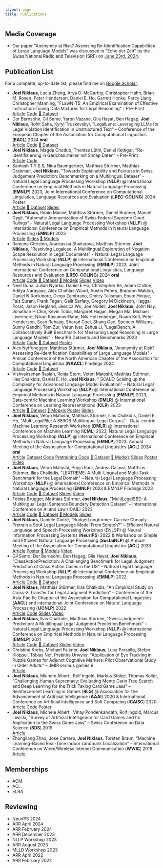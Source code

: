 ```yaml
---
layout: page
title: Publications
---
```


## Media Coverage

- Our paper "Anonymity at Risk? Assessing Re-Identification Capabilities of Large Language Models" was discussed in
  "Echo der Zeit" by the Swiss National Radio and Television (SRF) on 
  [June 23rd, 2024](https://www.srf.ch/audio/echo-der-zeit/justiz-im-spannungsfeld-zwischen-transparenz-und-privatsphaere?partId=12612581).

## Publication List

For a complete, up-to-date list, please find me
on [Google Scholar](https://scholar.google.com/citations?user=qJ8iricAAAAJ).

* **Joel Niklaus**, Lucia Zheng, Arya D. McCarthy, Christopher Hahn, Brian M. Rosen, Peter Henderson, Daniel E. Ho, Garrett Honke, Percy Liang, Christopher Manning,
  "FLawN-T5: An Empirical Examination of Effective Instruction-Tuning Data Mixtures for Legal Reasoning" - Pre-Print
  <br>
  <a href="https://arxiv.org/abs/2404.02127" target="_blank" type="button" class="btn"><i class="fa-solid fa-book"></i> Article</a>
  <a href="https://github.com/JoelNiklaus/LawInstruct" target="_blank" type="button" class="btn"><i class="fa-brands fa-github"></i> Code</a>
  <a href="https://huggingface.co/datasets/lawinstruct/lawinstruct" target="_blank" type="button" class="btn">🤗 Dataset</a>
* Dor Bernsohn, Gil Semo, Yaron Vazana, Gila Hayat, Ben Hagag, **Joel Niklaus**, Rohit Saha, Kyryl Truskovskyi, 
  "LegalLens: Leveraging LLMs for Legal Violation Identification in Unstructured Text" - 
  Conference of the European Chapter of the Association for Computational Linguistics (**EACL**) 2024 **oral**
  <br>
  <a href="https://arxiv.org/abs/2402.04335" target="_blank" type="button" class="btn"><i class="fa-solid fa-book"></i> Article</a>
  <a href="https://github.com/darrow-labs/LegalLens" target="_blank" type="button" class="btn"><i class="fa-brands fa-github"></i> Code</a>
  <a href="https://huggingface.co/collections/joelniklaus/legallens-datasets-6601a17a92e663923265c845" target="_blank" type="button" class="btn">🤗 Dataset</a>
* **Joel Niklaus**, Magda Chodup, Thomas Lüthi, Daniel Kettiger, 
  "Re-Identifizierung in Gerichtsurteilen mit Simap Daten" - Pre-Print
  <br>
  <a href="https://zenodo.org/records/10032009" target="_blank" type="button" class="btn"><i class="fa-solid fa-book"></i> Article</a>
  <a href="https://github.com/JoelNiklaus/SwissCourtDecisionReIdentification" target="_blank" type="button" class="btn"><i class="fa-brands fa-github"></i> Code</a>
* Santosh T.Y.S.S, Nina Baumgartner, Matthias Stürmer, Matthias Grabmair, **Joel Niklaus**, 
  "Towards Explainability and Fairness in Swiss Judgement Prediction: Benchmarking on a Multilingual Dataset" - 
  Natural Legal Language Processing Workshop (**NLLP**) @ International Conference on Empirical Methods in Natural Language Processing (**EMNLP**)
  2023, Joint International Conference on Computational Linguistics, Language Resources and Evaluation (**LREC-COLING**) 2024 Poster
  <br>
  <a href="https://arxiv.org/abs/2402.17013" target="_blank" type="button" class="btn"><i class="fa-solid fa-book"></i> Article</a>
  <a href="https://huggingface.co/collections/joelniklaus/explainability-datasets-6601a0ffa4bca9c75dbc57b0" target="_blank" type="button" class="btn">🤗 Dataset</a>
  <a href="https://docs.google.com/presentation/d/19x5Kin1k2V5VJYqQnIp2_jv-92hSQMLFoQtOGw46vII/edit?usp=sharing" target="_blank" type="button" class="btn"><i class="fa-brands fa-slideshare"></i> Slides</a>
* **Joel Niklaus**, Robin Mamié, Matthias Stürmer, Daniel Brunner, Marcel Gygli, 
  "Automatic Anonymization of Swiss Federal Supreme Court Rulings" - 
  Natural Legal Language Processing Workshop (**NLLP**) @ International Conference on Empirical Methods in Natural Language Processing (**EMNLP**) 2023
  <br>
  <a href="https://aclanthology.org/2023.nllp-1.16/" target="_blank" type="button" class="btn"><i class="fa-solid fa-book"></i> Article</a>
  <a href="https://docs.google.com/presentation/d/17zBuTRlS71r61H6nxIfd1SiBwLT28DXbL_ycp3cE4gw/edit?usp=sharing" target="_blank" type="button" class="btn"><i class="fa-brands fa-slideshare"></i> Slides</a>
  <a href="https://huggingface.co/joelniklaus/legal-swiss-roberta-base" target="_blank" type="button" class="btn">🤗 Models</a>
* Ramona Christen, Anastassia Shaitarova, Matthias Stürmer, **Joel Niklaus**, "Resolving Legalese: A Multilingual
  Exploration of Negation Scope Resolution in Legal Documents" - Natural Legal Language Processing Workshop (**NLLP**) @
  International Conference on Empirical Methods in Natural Language Processing (**EMNLP**) 2023, Joint International
  Conference on Computational Linguistics, Language Resources and Evaluation (**LREC-COLING**) 2024 **oral**
  <br>
  <a href="https://arxiv.org/abs/2309.08695" target="_blank" type="button" class="btn"><i class="fa-solid fa-book"></i> Article</a>
  <a href="https://github.com/RamonaChristen/Multilingual_Negation_Scope_Resolution_on_Legal_Data" target="_blank" type="button" class="btn"><i class="fa-brands fa-github"></i> Code</a>
  <a href="https://huggingface.co/datasets/rcds/MultiLegalNeg" target="_blank" type="button" class="btn">🤗 Dataset</a>
  <a href="https://huggingface.co/rcds/neg-xlm-roberta-base" target="_blank" type="button" class="btn">🤗 Models</a>
  <a href="https://docs.google.com/presentation/d/1nHxZUuzFmrdcbo8l-hGfeapl9ku5xKLrRcrZAR_CbbA/edit?usp=sharing" target="_blank" type="button" class="btn"><i class="fa-brands fa-slideshare"></i> Slides</a>
  <a href="https://niklaus.ai/files/publications/legalese/Video.mp4" target="_blank" type="button" class="btn"><i class="fa-solid fa-video"></i> Video</a>
* Neel Guha, Julian Nyarko, Daniel E Ho, Christopher Ré, Adam Chilton, Aditya Narayana, Alex Chohlas-Wood, Austin
  Peters, Brandon Waldon, Daniel N Rockmore, Diego Zambrano, Dmitry Talisman, Enam Hoque, Faiz Surani, Frank Fagan,
  Galit Sarfaty, Gregory M Dickinson, Haggai Porat, Jason Hegland, Jessica Wu, Joe Nudell, **Joel Niklaus**, John Nay,
  Jonathan H Choi, Kevin Tobia, Margaret Hagan, Megan Ma, Michael Livermore, Nikon Rasumov-Rahe, Nils Holzenberger, Noam
  Kolt, Peter Henderson, Sean Rehaag, Sharad Goel, Shang Gao, Spencer Williams, Sunny Gandhi, Tom Zur, Varun Iyer, Zehua
  Li, "LegalBench: A Collaboratively Built Benchmark for Measuring Legal Reasoning in Large Language Models" - NeurIPS
  Datasets and Benchmarks 2023
  <br>
  <a href="https://nips.cc/virtual/2023/poster/73565" target="_blank" type="button" class="btn"><i class="fa-solid fa-book"></i> Article</a>
  <a href="https://github.com/HazyResearch/legalbench" target="_blank" type="button" class="btn"><i class="fa-brands fa-github"></i> Code</a>
  <a href="https://huggingface.co/datasets/nguha/legalbench" target="_blank" type="button" class="btn">🤗 Dataset</a>
  <a href="https://nips.cc/media/PosterPDFs/NeurIPS%202023/73565.png?t=1702308429.6880481" target="_blank" type="button" class="btn"><i class="fa-solid fa-person-chalkboard"></i> Poster</a>
* Alex Nyffenegger, Matthias Stürmer, **Joel Niklaus**, "Anonymity at Risk? Assessing Re-Identification Capabilities of
  Large Language Models" - Annual Conference of the North American Chapter of the Association for Computational
  Linguistics (**NAACL**) Findings 2024
  <br>
  <a href="https://arxiv.org/abs/2308.11103" target="_blank" type="button" class="btn"><i class="fa-solid fa-book"></i> Article</a>
  <a href="https://github.com/Skatinger/Anonymity-at-Risk-Assessing-Re-Identification-Capabilities-of-Large-Language-Models" target="_blank" type="button" class="btn"><i class="fa-brands fa-github"></i> Code</a>
  <a href="https://huggingface.co/collections/joelniklaus/anonymity-at-risk-datasets-6535f7c1b3852ed1cef487ff" target="_blank" type="button" class="btn">🤗 Dataset</a>
* Vishvaksenan Rasiah, Ronja Stern, Veton Matoshi, Matthias Stürmer, Ilias Chalkidis, Daniel E. Ho, **Joel Niklaus**, "
  SCALE: Scaling up the Complexity for Advanced Language Model Evaluation" – Natural Legal Language Processing
  Workshop (**NLLP**) @ International Conference on Empirical Methods in Natural Language Processing (**EMNLP**)
  2023, Data-centric Machine Learning Workshop (**DMLR**) @ International Conference on Learning Representations
  (**ICLR**) 2023
  <br>
  <a href="https://arxiv.org/abs/2306.09237" target="_blank" type="button" class="btn"><i class="fa-solid fa-book"></i> Article</a>
  <a href="https://huggingface.co/collections/joelniklaus/scale-datasets-6535da6123e0af0e0da0b142" target="_blank" type="button" class="btn">🤗 Dataset</a>
  <a href="https://huggingface.co/collections/joelniklaus/scale-models-6535da25badc4978079f88ab" target="_blank" type="button" class="btn">🤗 Models</a>
  <a href="https://zenodo.org/records/11098305" target="_blank" type="button" class="btn"><i class="fa-solid fa-person-chalkboard"></i> Poster</a>
  <a href="https://docs.google.com/presentation/d/1Uf3Qnp-0gznFrofiIIEUBeA8jfIVIuliKVrVbtyUw9E/edit?usp=sharing" target="_blank" type="button" class="btn"><i class="fa-brands fa-slideshare"></i> Slides</a>
* **Joel Niklaus**, Veton Matoshi, Matthias Stürmer, Ilias Chalkidis, Daniel E. Ho, "MultiLegalPile: A 689GB
  Multilingual Legal Corpus" – Data-centric Machine Learning Research Workshop (**DMLR**) @ International Conference on
  Machine Learning (**ICML**) 2023, Natural Legal Language Processing Workshop (**NLLP**) @ International Conference on
  Empirical Methods in Natural Language Processing (**EMNLP**) 2023, 
  Annual Meeting of the Association for Computational Linguistics (**ACL**) 2024 **oral**
  <br>
  <a href="https://arxiv.org/abs/2306.02069" target="_blank" type="button" class="btn"><i class="fa-solid fa-book"></i> Article</a>
  <a href="https://github.com/JoelNiklaus/LegalDatasets" target="_blank" type="button" class="btn"><i class="fa-brands fa-github"></i> Dataset Code</a>
  <a href="https://github.com/JoelNiklaus/MultilingualLegalLMPretraining" target="_blank" type="button" class="btn"><i class="fa-brands fa-github"></i> Pretraining Code</a>
  <a href="https://huggingface.co/collections/joelniklaus/multilegalpile-datasets-6535db705f5e918bdc17ecc7" target="_blank" type="button" class="btn">🤗 Dataset</a>
  <a href="https://huggingface.co/collections/joelniklaus/legallms-65303ccfc2f20ed637f17cb6" target="_blank" type="button" class="btn">🤗 Models</a>
  <a href="https://docs.google.com/presentation/d/1nWCTS3H9w1Mm64hz-K4ZZhOZyWcOb61BXMG-tTqxrJE/edit?usp=sharing" target="_blank" type="button" class="btn"><i class="fa-brands fa-slideshare"></i> Slides</a>
  <a href="https://zenodo.org/records/12837276" target="_blank" type="button" class="btn"><i class="fa-solid fa-person-chalkboard"></i> Poster</a>
  <a href="https://youtu.be/DLT55Hep7TE" target="_blank" type="button" class="btn"><i class="fa-solid fa-video"></i> Video</a>
* **Joel Niklaus**, Veton Matoshi, Pooja Rani, Andrea Galassi, Matthias Stürmer, Ilias Chalkidis, 
  "LEXTREME: A Multi-Lingual and Multi-Task Benchmark for the Legal Domain" – 
  Natural Legal Language Processing Workshop (**NLLP**) @ International Conference on Empirical Methods in Natural Language Processing (**EMNLP**) 2023 & EMNLP Findings 2023
  <br>
  <a href="https://aclanthology.org/2023.findings-emnlp.200/" target="_blank" type="button" class="btn"><i class="fa-solid fa-book"></i> Article</a>
  <a href="https://github.com/JoelNiklaus/LEXTREME" target="_blank" type="button" class="btn"><i class="fa-brands fa-github"></i> Code</a>
  <a href="https://huggingface.co/datasets/joelniklaus/lextreme" target="_blank" type="button" class="btn">🤗 Dataset</a>
  <a href="https://docs.google.com/presentation/d/1crQ-No1xZQkSDMewiPmqFaPcNfga1KpgHHE8M34xlec/edit?usp=sharing" target="_blank" type="button" class="btn"><i class="fa-brands fa-slideshare"></i> Slides</a>
  <a href="https://youtu.be/-luWTu8E78c" target="_blank" type="button" class="btn"><i class="fa-solid fa-video"></i> Video</a>
* Tobias Brugger, Matthias Stürmer, **Joel Niklaus**, 
  "MultiLegalSBD: A Multilingual Legal Sentence Boundary Detection Dataset" – 
  International Conference on AI and Law (ICAIL) 2023
  <br>
  <a href="https://dl.acm.org/doi/10.1145/3594536.3595132" target="_blank" type="button" class="btn"><i class="fa-solid fa-book"></i> Article</a>
  <a href="https://github.com/tobiasbrugger/multilegalsbd" target="_blank" type="button" class="btn"><i class="fa-brands fa-github"></i> Code</a>
  <a href="https://huggingface.co/datasets/rcds/MultiLegalSBD" target="_blank" type="button" class="btn">🤗 Dataset</a>
  <a href="https://huggingface.co/collections/rcds/multilegalsbd-models-6535d92499d8bba29452fb10" target="_blank" type="button" class="btn">🤗 Models</a>
  <a href="https://docs.google.com/presentation/d/1ccDJEsJPxu62CzAYo7v6IfW0sLaOWBjYz3oTZm_Epko/edit?usp=sharing" target="_blank" type="button" class="btn"><i class="fa-brands fa-slideshare"></i> Slides</a>
* **Joel Niklaus**, Daniele Giofré, "BudgetLongformer: Can we Cheaply Pretrain a SotA Legal Language Model From
  Scratch?" – Efficient Natural Language and Speech Processing Workshop (ENLSP) @ Neural Information Processing
  Systems (**NeurIPS**) 2022 & Workshop on Simple and Efficient Natural Language Processing (**SustaiNLP**) @ Annual
  Meeting of the Association for Computational Linguistics (**ACL**) 2023
  <br>
  <a href="https://aclanthology.org/2023.sustainlp-1.11/" target="_blank" type="button" class="btn"><i class="fa-solid fa-book"></i> Article</a>
  <a href="https://zenodo.org/record/7828790" target="_blank" type="button" class="btn"><i class="fa-solid fa-person-chalkboard"></i> Poster</a>
  <a href="https://huggingface.co/thomsonreuters/budgetlongformer-diverse" target="_blank" type="button" class="btn">🤗 Models</a>
  <a href="https://recorder-v3.slideslive.com/?share=76454&s=f045ba56-af85-4c8d-ac5c-f00b0c7e3b23" target="_blank" type="button" class="btn"><i class="fa-solid fa-video"></i> Video</a>
* Gil Semo, Dor Bernsohn, Ben Hagag, Gila Hayat, **Joel Niklaus**, "ClassActionPrediction: A Challenging Benchmark for
  Legal Judgment Prediction of Class Action Cases in the US" – Natural Legal Language Processing Workshop (**NLLP**) @
  International Conference on Empirical Methods in Natural Language Processing (**EMNLP**) 2022
  <br>
  <a href="https://aclanthology.org/2022.nllp-1.3/" target="_blank" type="button" class="btn"><i class="fa-solid fa-book"></i> Article</a>
  <a href="https://github.com/darrow-labs/ClassActionPrediction" target="_blank" type="button" class="btn"><i class="fa-brands fa-github"></i> Code</a>
  <a href="https://huggingface.co/collections/joelniklaus/classactionprediction-datasets-6535f61799d8bba2945649f2" target="_blank" type="button" class="btn">🤗 Dataset</a>
* **Joel Niklaus**, Matthias Stürmer, Ilias Chalkidis, 
  "An Empirical Study on Cross-X Transfer for Legal Judgment Prediction" –
  Conference of the Asia-Pacific Chapter of the Association for Computational Linguistics (**AACL**) and 
  International Joint Conference on Natural Language Processing (**IJCNLP**) 2022
  <br>
  <a href="https://aclanthology.org/2022.aacl-main.3/" target="_blank" type="button" class="btn"><i class="fa-solid fa-book"></i> Article</a>
  <a href="https://github.com/JoelNiklaus/SwissJudgementPrediction" target="_blank" type="button" class="btn"><i class="fa-brands fa-github"></i> Code</a>
  <a href="https://docs.google.com/presentation/d/1oj14b80z03s5qpHrgfeR4-rRNl4vdEnKDiZ0qV9yJtk/edit?usp=sharing" target="_blank" type="button" class="btn"><i class="fa-brands fa-slideshare"></i> Slides</a>
  <a href="https://youtu.be/_swVKrF3lFA" target="_blank" type="button" class="btn"><i class="fa-solid fa-video"></i> Video</a>
* **Joel Niklaus**, Ilias Chalkidis, Matthias Stürmer, 
  "Swiss-Judgment-Prediction: A Multilingual Legal Judgment Prediction Benchmark" – 
  Natural Legal Language Processing Workshop (**NLLP**) @ International Conference on Empirical Methods in Natural Language Processing (**EMNLP**) 2021
  <br>
  <a href="https://aclanthology.org/2021.nllp-1.3/" target="_blank" type="button" class="btn"><i class="fa-solid fa-book"></i> Article</a>
  <a href="https://github.com/JoelNiklaus/SwissJudgementPrediction" target="_blank" type="button" class="btn"><i class="fa-brands fa-github"></i> Code</a>
  <a href="https://huggingface.co/datasets/rcds/swiss_judgment_prediction" target="_blank" type="button" class="btn">🤗 Dataset</a>
  <a href="https://docs.google.com/presentation/d/1XmiwEEuwH4dSQmGGQs1yxjFb3-9Avc6ylx0SrmkYnLE/edit?usp=sharing" target="_blank" type="button" class="btn"><i class="fa-brands fa-slideshare"></i> Slides</a>
  <a href="https://youtu.be/nfGbywb2wHI" target="_blank" type="button" class="btn"><i class="fa-solid fa-video"></i> Video</a>
* Christine Krebs, Michael Falkner, **Joel Niklaus**, Luca Persello, Stefan Klöppel, Tobias Nef, Prabitha Urwyler, 
  "Application of Eye Tracking in Puzzle Games for Adjunct Cognitive Markers: Pilot Observational Study in Older Adults"
  – JMIR serious games 9
  <br>
  <a href="https://www.ncbi.nlm.nih.gov/pmc/articles/PMC8078028/" target="_blank" type="button" class="btn"><i class="fa-solid fa-book"></i> Article</a>
* **Joel Niklaus**, Michele Alberti, Rolf Ingold, Markus Stolze, Thomas Koller, 
  "Challenging Human Supremacy: Evaluating Monte Carlo Tree Search and Deep Learning for the Trick Taking Card Game Jass" – 
  Reinforcement Learning in Games (**RLG**) @ Association for the Advancement of Artificial Intelligence (**AAAI**) 2020 & 
  International Conference on Artificial Intelligence and Soft Computing (**ICAISC**) 2020
  <br>
  <a href="https://link.springer.com/chapter/10.1007/978-3-030-61534-5_45" target="_blank" type="button" class="btn"><i class="fa-solid fa-book"></i> Article</a>
  <a href="https://github.com/JoelNiklaus/JassTheRipper" target="_blank" type="button" class="btn"><i class="fa-brands fa-github"></i> Code</a>
  <a href="https://zenodo.org/record/5769551" target="_blank" type="button" class="btn"><i class="fa-solid fa-person-chalkboard"></i> Poster</a>
* **Joel Niklaus**, Michele Alberti, Vinay Pondenkandath, Rolf Ingold, Marcus Liwicki, 
  "Survey of Artificial Intelligence for Card Games and Its Application to the Swiss Game Jass" – 
  Swiss Conference on Data Science (**SDS**) 2019
  <br>
  <a href="https://arxiv.org/abs/1906.04439" target="_blank" type="button" class="btn"><i class="fa-solid fa-book"></i> Article</a>
* Zhongliang Zhao, Jose Carrera, **Joel Niklaus**, Torsten Braun, 
  "Machine Learning-Based Real-Time Indoor Landmark Localization" –
  International Conference on Wired/Wireless Internet Communication (**WWIC**) 2018
  <br>
  <a href="https://link.springer.com/chapter/10.1007/978-3-030-02931-9_8" target="_blank" type="button" class="btn"><i class="fa-solid fa-book"></i> Article</a>

## Memberships

- ACM
- ACL
- ELRA

## Reviewing

- NeurIPS 2024
- ARR April 2024
- ARR February 2024
- ARR December 2023
- NLLP Workshop 2023
- ARR August 2023
- MLLD Workshop 2023
- ARR April 2022
- ARR February 2022
